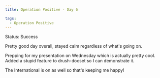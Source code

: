 ```yaml
---
title: Operation Positive - Day 6

tags:
  - Operation Positive
---
```

Status: Success

Pretty good day overall, stayed calm regardless of what's going on.

Prepping for my presentation on Wednesday which is actually pretty cool. Added a stupid feature to drush-docset so I can demonstrate it.

The International is on as well so that's keeping me happy!
